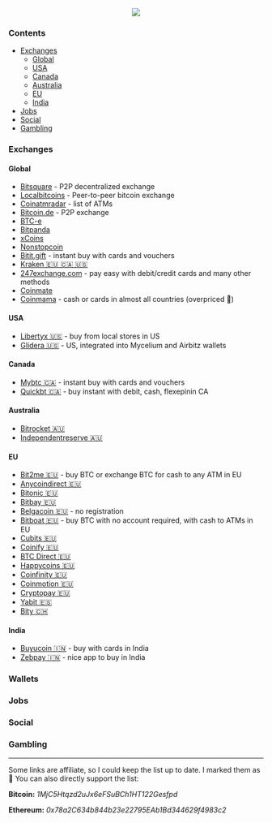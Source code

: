 <p align="center">
  <img src="http://www.userlogos.org/files/logos/Deva/blockchain1.png" />
</p>


### Contents

- [Exchanges](#exchanges)
  * [Global](#global)
  * [USA](#usa)
  * [Canada](#canada)
  * [Australia](#australia)
  * [EU](#eu)
  * [India](#india)
- [Jobs](#jobs)
- [Social](#social)
- [Gambling](#gambling)

### Exchanges

#### Global

- [Bitsquare](https://bitsquare.io) - P2P decentralized exchange
- [Localbitcoins](https://localbitcoins.com/) - Peer-to-peer bitcoin exchange
- [Coinatmradar](https://coinatmradar.com) - list of ATMs
- [Bitcoin.de](https://www.bitcoin.de) - P2P exchange
- [BTC-e](https://btc-e.com)
- [Bitpanda](https://www.bitpanda.com/)
- [xCoins](https://xcoins.io/)
- [Nonstopcoin](http://nonstopcoin.com/)
- [Bitit.gift](https://bitit.gift/) - instant buy with cards and vouchers
- [Kraken 🇪🇺 🇨🇦 🇺🇸](https://www.kraken.com)
- [247exchange.com](https://www.247exchange.com) - pay easy with debit/credit cards and many other methods
- [Coinmate](https://coinmate.io)
- [Coinmama](https://www.coinmama.com/) - cash or cards in almost all countries (overpriced 💸)

#### USA

- [Libertyx 🇺🇸](https://libertyx.com) - buy from local stores in US
- [Glidera 🇺🇸](https://www.glidera.io) - US, integrated into Mycelium and Airbitz wallets

#### Canada

- [Mybtc 🇨🇦](https://mybtc.ca/) - instant buy with cards and vouchers
- [Quickbt 🇨🇦](https://quickbt.com/) - buy instant with debit, cash, flexepinin CA

#### Australia

- [Bitrocket 🇦🇺](http://www.bitrocket.co/)
- [Independentreserve 🇦🇺](https://www.independentreserve.com/)

#### EU

- [Bit2me 🇪🇺](https://bit2me.com/) - buy BTC or exchange BTC for cash to any ATM in EU
- [Anycoindirect 🇪🇺](https://anycoindirect.eu/)
- [Bitonic 🇪🇺](https://bitonic.nl)
- [Bitbay 🇪🇺](https://bitbay.net/)
- [Belgacoin 🇪🇺](https://www.belgacoin.com) - no registration
- [Bitboat 🇪🇺](https://www.bitboat.net/) - buy BTC with no account required, with cash to ATMs in EU
- [Cubits 🇪🇺](https://cubits.com/)
- [Coinify 🇪🇺](https://www.coinify.com/)
- [BTC Direct 🇪🇺](https://btcdirect.eu)
- [Happycoins 🇪🇺](https://www.happycoins.com)
- [Coinfinity 🇪🇺](https://coinfinity.co/)
- [Coinmotion 🇪🇺](https://coinmotion.com/)
- [Cryptopay 🇪🇺](https://cryptopay.me/)
- [Yabit 🇪🇸](https://yabit.com.ve/)
- [Bity 🇨🇭 ](https://bity.com/)

#### India

- [Buyucoin 🇮🇳](http://www.buyucoin.com/) - buy with cards in India
- [Zebpay 🇮🇳](https://www.zebpay.com/) - nice app to buy in India

### Wallets

### Jobs

### Social

### Gambling

---
Some links are affiliate, so I could keep the list up to date. I marked them as 🍭
You can also directly support the list:

**Bitcoin:** *1MjC5Htqzd2uJx6eFSuBCh1HT122Gesfpd*

**Ethereum:** *0x78a2C634b844b23e22795EAb1Bd344629f4983c2*




























































































































































































































































































































